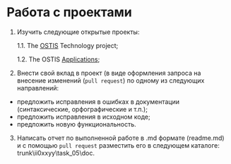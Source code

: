 # Работа с проектами #

1. Изучить следующие открытые проекты:

    1.1. The [OSTIS](https://github.com/ostis-ai) Technology project;

    1.2. The OSTIS [Applications](https://github.com/ostis-apps);

2. Внести свой вклад в проект (в виде оформления запроса на внесение изменений
(`pull request`) по одному из следующих направлений:
- предложить исправления в ошибках в документации (синтаксические, орфографические и т.п.);
- предложить исправления в исходном коде;
- предложить новую функциональность.

3. Написать отчет по выполненной работе в .md формате (readme.md) и с помощью
`pull request` разместить его в следующем каталоге: trunk\ii0xxyy\task_05\doc.
